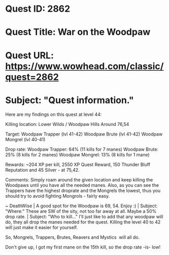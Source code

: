 # Quest ID: 2862
# Quest Title: War on the Woodpaw
# Quest URL: https://www.wowhead.com/classic/quest=2862
# Subject: "Quest information."
Here are my findings on this quest at level 44:

Killing location:
Lower Wilds / Woodpaw Hills
Around 76,54

Target:
Woodpaw Trapper (lvl 41-42)
Woodpaw Brute (lvl 41-42)
Woodpaw Mongrel (lvl 40-41)

Drop rate:
Woodpaw Trapper: 64% (11 kills for 7 manes)
Woodpaw Brute: 25% (8 kills for 2 manes)
Woodpaw Mongrel: 13% (8 kills for 1 mane)

Rewards:
~204 XP per kill, 2550 XP Quest Reward, 150 Thunder Bluff Reputation and 45 Silver - at 75,42.

Comments:
Simply roam around the given location and keep killing the Woodpaws until you have all the needed manes. Also, as you can see the Trappers have the highest droprate and the Mongrels the lowest, thus you should try to avoid fighting Mongrols - fairly easy.

~ DeathWise | A good spot for the Woodpaw is 69, 54. Enjoy :) | Subject: "Where:"
These are SW of the sity, not too far away at all. Maybe a 50% drop rate. | Subject: "Who to kill..."
I'll just like to add that any woodpaw will do, they all drop the manes needed for the quest. Killing the level 40 to 42 will just make it easier for yourself.

So, Mongrels, Trappers, Brutes, Reavers and Mystics  will all do.

Don't give up, I got my first mane on the 15th kill, so the drop rate -is- low!
